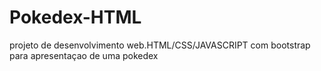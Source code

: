 # Pokedex-HTML
projeto de desenvolvimento web.HTML/CSS/JAVASCRIPT com bootstrap para apresentaçao de uma pokedex
